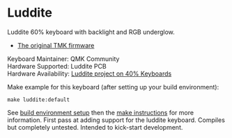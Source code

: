 Luddite
===

Luddite 60% keyboard with backlight and RGB underglow.

* [The original TMK firmware](https://github.com/di0ib/tmk_keyboard/tree/master/keyboard/luddite)

Keyboard Maintainer: QMK Community  
Hardware Supported: Luddite PCB  
Hardware Availability: [Luddite project on 40% Keyboards](http://www.40percent.club/search/label/luddite)

Make example for this keyboard (after setting up your build environment):

    make luddite:default

See [build environment setup](https://docs.qmk.fm/build_environment_setup.html) then the [make instructions](https://docs.qmk.fm/make_instructions.html) for more information.
First pass at adding support for the luddite keyboard. Compiles but completely
untested. Intended to kick-start development.
